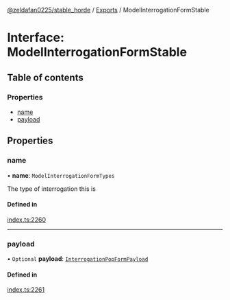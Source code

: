 [@zeldafan0225/stable_horde](../README.md) / [Exports](../modules.md) / ModelInterrogationFormStable

# Interface: ModelInterrogationFormStable

## Table of contents

### Properties

- [name](ModelInterrogationFormStable.md#name)
- [payload](ModelInterrogationFormStable.md#payload)

## Properties

### name

• **name**: `ModelInterrogationFormTypes`

The type of interrogation this is

#### Defined in

[index.ts:2260](https://github.com/ZeldaFan0225/stable_horde/blob/da4b9dc/index.ts#L2260)

___

### payload

• `Optional` **payload**: [`InterrogationPopFormPayload`](InterrogationPopFormPayload.md)

#### Defined in

[index.ts:2261](https://github.com/ZeldaFan0225/stable_horde/blob/da4b9dc/index.ts#L2261)
